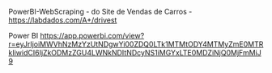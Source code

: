 PowerBI-WebScraping - do Site de Vendas de Carros - https://labdados.com/A+/drivest

Power BI
https://app.powerbi.com/view?r=eyJrIjoiMWVhNzMzYzUtNDgwYi00ZDQ0LTk1MTMtODY4MTMyZmE0MTRkIiwidCI6IjZkODMzZGU4LWNkNDItNDcyNS1iMGYxLTE0MDZiNjQ0MjFmMiJ9
